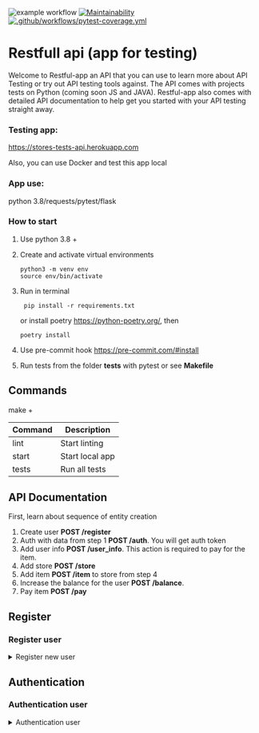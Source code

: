 ![example workflow](https://github.com/berpress/flask-restful-api/actions/workflows/tests.yml/badge.svg)
[![Maintainability](https://api.codeclimate.com/v1/badges/f0089622634b09f251e9/maintainability)](https://codeclimate.com/github/berpress/flask-restful-api/maintainability)
[![.github/workflows/pytest-coverage.yml](https://github.com/berpress/flask-restful-api/actions/workflows/pytest-coverage.yml/badge.svg)](https://github.com/berpress/flask-restful-api/actions/workflows/pytest-coverage.yml)
# Restfull api (app for testing)
Welcome to Restful-app an API that you can use to learn more about API Testing or try out API testing tools against.
The API comes with projects tests on Python (coming soon JS and JAVA).
Restful-app also comes with detailed API documentation to help get you started with your API testing straight away.

### Testing app:
https://stores-tests-api.herokuapp.com

Also, you can use Docker and test this app local

### App use:
python 3.8/requests/pytest/flask

### How to start
1. Use python 3.8 +
2. Create and activate virtual environments
    ```buildoutcfg
    python3 -m venv env
   source env/bin/activate
    ```
3. Run in terminal
   ```buildoutcfg
    pip install -r requirements.txt
    ```
   or install poetry https://python-poetry.org/, then
    ```buildoutcfg
    poetry install
    ```

4. Use pre-commit hook https://pre-commit.com/#install
5. Run tests from the folder **tests** with pytest or see **Makefile**
## Commands

make +

Command | Description
------------ | -------------
lint |  Start linting
start | Start local app
tests | Run all tests

## API Documentation

First, learn about  sequence of entity creation
1. Create user **POST /register**
2. Auth with data from step 1 **POST /auth**. You will get auth token
3. Add user info **POST /user_info**. This action is required to pay for the item.
4. Add store **POST /store**
5. Add item **POST /item** to store from step 4
6. Increase the balance for the user **POST /balance**.
7. Pay item **POST /pay**


## Register
### Register user

<details>
<summary>Register new user</summary>

<span style="color:green">**POST**</span>
   ```buildoutcfg
    https://stores-tests-api.herokuapp.com/register
   ```
Example
   ```buildoutcfg
  curl -X POST
  https://stores-tests-api.herokuapp.com/register \
  -H 'Content-Type: application/json' \
  -d '{
    "username" : "admin",
    "password" : "Password11"
}'
```

**Body**

Field | Type |Description
------------ | -------------| -------------
password | str | Make a user password
username | str | Make a user username

**Response**

**Status code 200**

   ```buildoutcfg
    {'message': 'User created successfully.', 'uuid': 1}
   ```

Field | Type |Description
------------ | -------------| -------------
message | str | Success message
uuid | str | user uuid

</details>


## Authentication
### Authentication user

<details>
  <summary>Authentication user</summary>

   <span style="color:green">**POST**</span>
   ```buildoutcfg
    https://stores-tests-api.herokuapp.com/auth
   ```
Example
   ```buildoutcfg
  curl -X POST
  https://stores-tests-api.herokuapp.com/auth \
  -H 'Content-Type: application/json' \
  -d '{
    "username" : "admin",
    "password" : "Password11"
}'
```

**Body**

Field | Type |Description
------------ | -------------| -------------
password | str | User password
username | str |User username

**Response**

**Status code 200**

   ```buildoutcfg
    '{"access_token":"eyJ0eXAiOiJKV1QiLCJhbGciOiJIUzI1NiJ9..."}'
   ```

Field | Type |Description
------------ | -------------| -------------
access_token | str | Access token

</details>
